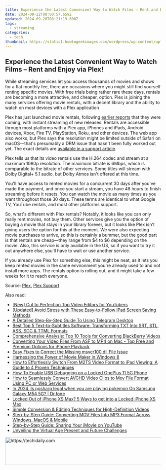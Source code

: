```yaml
---
title: Experience the Latest Convenient Way to Watch Films – Rent and Enjoy via Plex!
date: 2024-09-22T08:00:57.659Z
updated: 2024-09-26T08:21:19.600Z
tags:
  - streaming
categories:
  - tech
thumbnail: https://static1.howtogeekimages.com/wordpress/wp-content/uploads/2024/01/32.jpg
---
```


## Experience the Latest Convenient Way to Watch Films – Rent and Enjoy via Plex!

While streaming services let you access thousands of movies and shows for a flat monthly fee, there are occasions where you might still find yourself renting specific movies. With free trials being rather rare these days, rentals are becoming a more attractive, and cheaper, option. Plex is joining the many services offering movie rentals, with a decent library and the ability to watch on most devices with a Plex application

 Plex has just launched movie rentals, following [earlier reports](https://review-topics.techidaily.com/possible-solutions-to-restore-deleted-call-logs-from-motorola-by-fonelab-android-recover-call-logs/) that they were coming, with instant streaming of new releases. Rentals are accessible through most platforms with a Plex app, iPhones and iPads, Android devices, Xbox, Fire TV, PlayStation, Roku, and other devices. The web app also works, but Plex says the resolution might be limited outside of Safari on macOS—that's presumably a DRM issue that hasn't been fully worked out yet. The exact details are [available in a support article](https://support.plex.tv/articles/rentals-on-plex/).

 Plex tells us that its video rentals use the H.264 codec and stream at a maximum 1080p resolution. The maximum bitrate is 6Mbps, which is comparable to the bitrate of other services. Some titles will stream with Dolby Digital+ 5.1 audio, but Dolby Atmos isn't offered at this time. 

 You'll have access to rented movies for a concurrent 30 days after you've made the payment, and once you start a stream, you have 48 hours to finish streaming before it resets. You can watch the movie as many times as you want throughout those 30 days. These terms are identical to what Google TV, YouTube rentals, and most other platforms support.

 So, what's different with Plex rentals? Notably, it looks like you can only really rent movies, not buy them. Other services give you the option of buying a movie that stays in your library forever, but it looks like Plex isn't giving users the option for this at the moment. We were also expecting movie purchases to arrive, so this is certainly a bummer, but the good part is that rentals are cheap—they range from $4 to $6 depending on the movie. Also, this service is only available in the US, so if you want to try it out anywhere else, you'll have to wait or use another service.

 If you already use Plex for something else, this might be neat, as it lets you keep rented movies in the same environment you're already used to and not install more apps. The rentals option is rolling out, and it might take a few weeks for it to reach everyone.

 Source: [Plex](https://www.anrdoezrs.net/links/3607085/type/dlg/sid/UUhtgUeUpU2001935/https://www.plex.tv/blog/welcome-to-rental-land-on-plex/), [Plex Support](https://support.plex.tv/articles/rentals-on-plex/)

<ins class="adsbygoogle"
     style="display:block"
     data-ad-format="autorelaxed"
     data-ad-client="ca-pub-7571918770474297"
     data-ad-slot="1223367746"></ins>

<ins class="adsbygoogle"
     style="display:block"
     data-ad-client="ca-pub-7571918770474297"
     data-ad-slot="8358498916"
     data-ad-format="auto"
     data-full-width-responsive="true"></ins>

<span class="atpl-alsoreadstyle">Also read:</span>
<div><ul>
<li><a href="https://youtube-tips.techidaily.com/ut-to-perfection-top-video-editors-for-youtubers/"><u>[New] Cut to Perfection Top Video Editors for YouTubers</u></a></li>
<li><a href="https://visual-screen-recording.techidaily.com/updated-avoid-stress-with-these-easy-to-follow-ipad-screen-saving-methods/"><u>[Updated] Avoid Stress with These Easy-to-Follow iPad Screen Saving Methods</u></a></li>
<li><a href="https://fox-boxes.techidaily.com/a-detailed-step-by-step-guide-to-using-telegram-desktop/"><u>A Detailed Step-By-Step Guide To Using Telegram Desktop</u></a></li>
<li><a href="https://media-tips.techidaily.com/best-top-5-text-to-subtitles-software-transforming-txt-into-srt-stl-ass-scc-and-ttml-formats/"><u>Best Top 5 Text-to-Subtitles Software: Transforming TXT Into SRT, STL, ASS, SCC & TTML Formats</u></a></li>
<li><a href="https://media-tips.techidaily.com/comprehensive-analysis-top-10-tools-for-converting-blackberry-videos/"><u>Comprehensive Analysis: Top 10 Tools for Converting BlackBerry Videos</u></a></li>
<li><a href="https://media-tips.techidaily.com/converting-your-video-files-from-asf-to-mp4-on-mac-top-free-and-premium-options-for-iphone-playback/"><u>Converting Your Video Files From ASF to MP4 on Mac - Top Free and Premium Options for iPhone Playback</u></a></li>
<li><a href="https://technical-tips.techidaily.com/easy-fixes-to-correct-the-missing-msvcr100dll-file-issue/"><u>Easy Fixes to Correct the Missing msvcr100.dll File Issue</u></a></li>
<li><a href="https://extra-information.techidaily.com/harnessing-the-power-of-movie-maker-in-windows-8/"><u>Harnessing the Power of Movie Maker in Windows 8</u></a></li>
<li><a href="https://media-tips.techidaily.com/how-to-effortlessly-switch-from-m2ts-video-format-to-ipad-viewing-a-guide-to-4-proven-techniques/"><u>How to Effortlessly Switch From M2TS Video Format to iPad Viewing: A Guide to 4 Proven Techniques</u></a></li>
<li><a href="https://easy-unlock-android.techidaily.com/how-to-enable-usb-debugging-on-a-locked-oneplus-11-5g-phone-by-drfone-android/"><u>How To Enable USB Debugging on a Locked OnePlus 11 5G Phone</u></a></li>
<li><a href="https://media-tips.techidaily.com/how-to-seamlessly-convert-avchd-video-clips-to-mov-file-format-using-pc-or-web-services/"><u>How to Seamlessly Convert AVCHD Video Clips to Mov File Format Using PC or Web Services</u></a></li>
<li><a href="https://phone-solutions.techidaily.com/in-2024-is-pgsharp-legal-when-you-are-playing-pokemon-on-samsung-galaxy-m54-5g-drfone-by-drfone-virtual-android/"><u>In 2024, Is pgsharp legal when you are playing pokemon On Samsung Galaxy M54 5G? | Dr.fone</u></a></li>
<li><a href="https://ios-unlock.techidaily.com/locked-out-of-iphone-xs-max-5-ways-to-get-into-a-locked-iphone-xs-max-by-drfone-ios/"><u>Locked Out of iPhone XS Max? 5 Ways to get into a Locked iPhone XS Max</u></a></li>
<li><a href="https://media-tips.techidaily.com/simple-conversion-and-editing-techniques-for-high-definition-videos/"><u>Simple Conversion & Editing Techniques for High-Definition Videos</u></a></li>
<li><a href="https://media-tips.techidaily.com/step-by-step-guide-converting-mov-files-into-mp3-format-across-windows-macos-and-mobile/"><u>Step-by-Step Guide: Converting MOV Files Into MP3 Format Across Windows, MacOS & Mobile</u></a></li>
<li><a href="https://media-tips.techidaily.com/step-by-step-guide-sharing-your-imovie-on-youtube/"><u>Step-by-Step Guide: Sharing Your iMovie on YouTube</u></a></li>
<li><a href="https://extra-information.techidaily.com/unveiling-the-virtual-age-present-and-future-challenges/"><u>Unveiling the Virtual Age Present and Future Challenges</u></a></li>
</ul></div>

<!-- affiliate ads begin -->
<a href="https://ephamedtechinc.pxf.io/c/5597632/2137212/26400" target="_top" id="2137212">
  <img src="//a.impactradius-go.com/display-ad/26400-2137212" border="0" alt="https://techidaily.com" width="728" height="90"/>
</a>
<img height="0" width="0" src="https://ephamedtechinc.pxf.io/i/5597632/2137212/26400" style="position:absolute;visibility:hidden;" border="0" />
<!-- affiliate ads end -->

